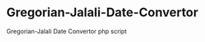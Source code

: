 Gregorian-Jalali-Date-Convertor
===============================

Gregorian-Jalali Date Convertor php script